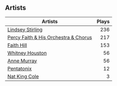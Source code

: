 ## Artists
Artists | Plays 
----- | -----: 
[Lindsey Stirling](/artists/lindsey-stirling-780013) | 236
[Percy Faith & His Orchestra & Chorus](/artists/percy-faith-his-orchestra-chorus-30066836) | 217
[Faith Hill](/artists/faith-hill-58019) | 153
[Whitney Houston](/artists/whitney-houston-87166) | 56
[Anne Murray](/artists/anne-murray-28649) | 56
[Pentatonix](/artists/pentatonix-655231) | 12
[Nat King Cole](/artists/nat-king-cole-3428) | 3

